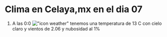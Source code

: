 # Clima en Celaya,mx en el dia 07

1. A las 0:0 !["icon weather"](http://openweathermap.org/img/w/01n.png) tenemos una temperatura de 13 C con cielo claro y  vientos de 2.06 y nubosidad al 1%
